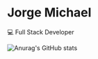 <h1>Jorge Michael</h1>
<p>💻&nbsp;Full Stack Developer</p>

![Anurag's GitHub stats](https://github-readme-stats.vercel.app/api?username=jmichaelf&show_icons=true&theme=dark&show_icons=true&count_private=true&hide=issues,contribs)


<!--
**jmichaelf/jmichaelf** is a ✨ _special_ ✨ repository because its `README.md` (this file) appears on your GitHub profile.

Here are some ideas to get you started:

- 🔭 I’m currently working on ...
- 🌱 I’m currently learning ...
- 👯 I’m looking to collaborate on ...
- 🤔 I’m looking for help with ...
- 💬 Ask me about ...
- 📫 How to reach me: ...
- 😄 Pronouns: ...
- ⚡ Fun fact: ...
-->
